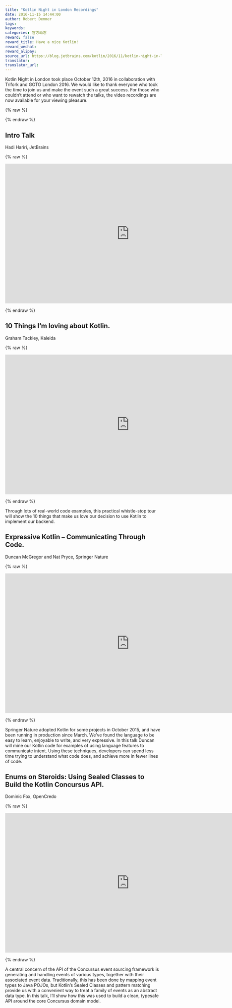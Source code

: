 ```yaml
---
title: "Kotlin Night in London Recordings"
date: 2016-11-15 14:44:00
author: Robert Demmer
tags:
keywords:
categories: 官方动态
reward: false
reward_title: Have a nice Kotlin!
reward_wechat:
reward_alipay:
source_url: https://blog.jetbrains.com/kotlin/2016/11/kotlin-night-in-london-recordings/
translator:
translator_url:
---
```


Kotlin Night in London took place October 12th, 2016 in collaboration with Trifork and GOTO London 2016. We would like to thank everyone who took the time to join us and make the event such a great success. For those who couldn’t attend or who want to rewatch the talks, the video recordings are now available for your viewing pleasure.

{% raw %}
<p><span id="more-4337"></span></p>
{% endraw %}

## <strong>Intro Talk</strong><br/>

Hadi Hariri, JetBrains


{% raw %}
<p><iframe allowfullscreen="" frameborder="0" height="450" src="https://www.youtube.com/embed/TMZD1GxAC8E" width="800"></iframe></p>
{% endraw %}

## <strong>10 Things I’m loving about Kotlin.</strong><br/>

Graham Tackley, Kaleida


{% raw %}
<p><iframe allowfullscreen="" frameborder="0" height="450" src="https://www.youtube.com/embed/cjoalATmuAg" width="800"></iframe></p>
{% endraw %}

Through lots of real-world code examples, this practical whistle-stop tour will show the 10 things that make us love our decision to use Kotlin to implement our backend.
## <strong>Expressive Kotlin – Communicating Through Code.</strong><br/>

Duncan McGregor and Nat Pryce, Springer Nature


{% raw %}
<p><iframe allowfullscreen="" frameborder="0" height="450" src="https://www.youtube.com/embed/p-AOjgobGR8" width="800"></iframe></p>
{% endraw %}

Springer Nature adopted Kotlin for some projects in October 2015, and have been running in production since March. We’ve found the language to be easy to learn, enjoyable to write, and very expressive. In this talk Duncan will mine our Kotlin code for examples of using language features to communicate intent. Using these techniques, developers can spend less time trying to understand what code does, and achieve more in fewer lines of code.
## <strong>Enums on Steroids: Using Sealed Classes to Build the Kotlin Concursus API.</strong><br/>

Dominic Fox, OpenCredo


{% raw %}
<p><iframe allowfullscreen="" frameborder="0" height="450" src="https://www.youtube.com/embed/fTcTHSc5v2c" width="800"></iframe></p>
{% endraw %}

A central concern of the API of the Concursus event sourcing framework is generating and handling events of various types, together with their associated event data. Traditionally, this has been done by mapping event types to Java POJOs, but Kotlin’s Sealed Classes and pattern matching provide us with a convenient way to treat a family of events as an abstract data type. In this talk, I’ll show how this was used to build a clean, typesafe API around the core Concursus domain model.
